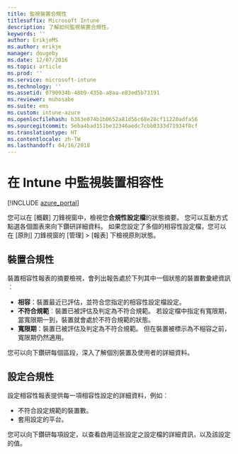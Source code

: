 ```yaml
---
title: 監視裝置合規性
titlesuffix: Microsoft Intune
description: 了解如何監視裝置合規性。
keywords: ''
author: ErikjeMS
ms.author: erikje
manager: dougeby
ms.date: 12/07/2016
ms.topic: article
ms.prod: ''
ms.service: microsoft-intune
ms.technology: ''
ms.assetid: 0790934b-48b9-435b-a8aa-e83ed5b73191
ms.reviewer: muhosabe
ms.suite: ems
ms.custom: intune-azure
ms.openlocfilehash: b363e074b1b0652a81d56c68e28cf11220adfa56
ms.sourcegitcommit: 5eba4bad151be32346aedc7cbb0333d71934f8cf
ms.translationtype: HT
ms.contentlocale: zh-TW
ms.lasthandoff: 04/16/2018
---
```

# <a name="monitor-device-compliance-in-intune"></a>在 Intune 中監視裝置相容性

[!INCLUDE [azure_portal](./includes/azure_portal.md)]

您可以在 [概觀] 刀鋒視窗中，檢視您**合規性設定檔**的狀態摘要。
您可以互動方式點選各個圖表來向下鑽研詳細資料。 如果您設定了多個的相容性設定檔，您可以在 [原則] 刀鋒視窗的 [管理] > [報表] 下檢視原則狀態。

##  <a name="device-compliance"></a>裝置合規性

裝置相容性報表的摘要檢視，會列出報告處於下列其中一個狀態的裝置數彙總資訊︰

- **相容**：裝置最近已評估，並符合您指定的相容性設定檔設定。
- **不符合規範**︰裝置已被評估及判定為不符合規範。  若設定檔中指定有寬限期，當寬限期一到，裝置就會處於不符合規範的狀態。
- **寬限期**：裝置已被評估及判定為不符合規範。 但在裝置被標示為不相容之前，寬限期仍然適用。

您可以向下鑽研每個區段，深入了解個別裝置及使用者的詳細資料。

## <a name="setting-compliance"></a>設定合規性

設定相容性報表提供每一項相容性設定的詳細資料，例如︰

- 不符合設定規範的裝置數。
- 套用設定的平台。

您可以向下鑽研每項設定，以查看啟用這些設定之設定檔的詳細資訊，以及該設定的值。
